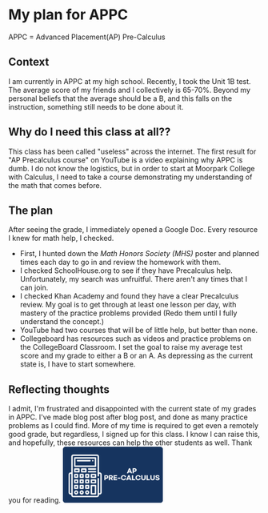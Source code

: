 # My plan for APPC
APPC = Advanced Placement(AP) Pre-Calculus
## Context
I am currently in APPC at my high school. Recently, I took the Unit 1B test. The average score of my friends and I collectively is 65-70%. 
Beyond my personal beliefs that the average should be a B, and this falls on the instruction, something still needs to be done about it.  

## Why do I need this class at all??
This class has been called "useless" across the internet. The first result for "AP Precalculus course" on YouTube is a video explaining why APPC is dumb. 
I do not know the logistics, but in order to start at Moorpark College with Calculus, I need to take a course demonstrating my understanding of the math that comes before. 

## The plan
After seeing the grade, I immediately opened a Google Doc. Every resource I knew for math help, I checked. 
- First, I hunted down the *Math Honors Society (MHS)* poster and planned times each day to go in and review the homework with them. 
- I checked SchoolHouse.org to see if they have Precalculus help. Unfortunately, my search was unfruitful. There aren't any times that I can join.
- I checked Khan Academy and found they have a clear Precalculus review. My goal is to get through at least one lesson per day, with mastery of the practice problems provided (Redo them until I fully understand the concept.)
- YouTube had two courses that will be of little help, but better than none.
- Collegeboard has resources such as videos and practice problems on the CollegeBoard Classroom.
I set the goal to raise my average test score and my grade to either a B or an A. As depressing as the current state is, I have to start somewhere. 

## Reflecting thoughts
I admit, I'm frustrated and disappointed with the current state of my grades in APPC. I've made blog post after blog post, and done as many practice problems as I could find. More of my time is required to get even a remotely good grade, but regardless, I signed up for this class. I know I can raise this, and hopefully, these resources can help the other students as well. Thank you for reading.
<img src="https://raw.githubusercontent.com/CaptainSapphire/PH-s-Blog/26cb45a9252b24e3e49726a1b6c07d35e133d653/assets/October%202024/appcimage.svg" alt="precalculator" width="200"/>
